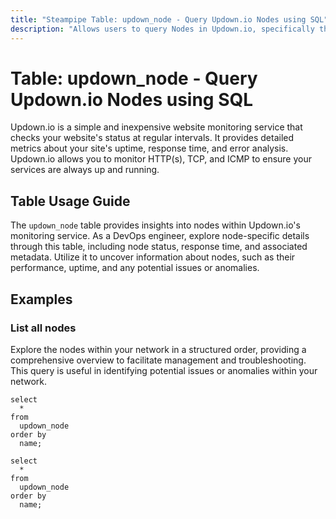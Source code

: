 ```yaml
---
title: "Steampipe Table: updown_node - Query Updown.io Nodes using SQL"
description: "Allows users to query Nodes in Updown.io, specifically the check nodes, providing insights into node status and performance."
---
```


# Table: updown_node - Query Updown.io Nodes using SQL

Updown.io is a simple and inexpensive website monitoring service that checks your website's status at regular intervals. It provides detailed metrics about your site's uptime, response time, and error analysis. Updown.io allows you to monitor HTTP(s), TCP, and ICMP to ensure your services are always up and running.

## Table Usage Guide

The `updown_node` table provides insights into nodes within Updown.io's monitoring service. As a DevOps engineer, explore node-specific details through this table, including node status, response time, and associated metadata. Utilize it to uncover information about nodes, such as their performance, uptime, and any potential issues or anomalies.

## Examples

### List all nodes
Explore the nodes within your network in a structured order, providing a comprehensive overview to facilitate management and troubleshooting. This query is useful in identifying potential issues or anomalies within your network.

```sql+postgres
select
  *
from
  updown_node
order by
  name;
```

```sql+sqlite
select
  *
from
  updown_node
order by
  name;
```